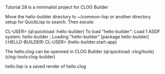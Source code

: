 Tutorial 28 is a minimalist project for CLOG Builder

Move the hello-builder directory to ~/common-lisp or another directory
setup for QuickLisp to search. Then excute:

CL-USER> (ql:quickload :hello-builder)
To load "hello-builder":
  Load 1 ASDF system:
    hello-builder
; Loading "hello-builder"
[package hello-builder]
(:HELLO-BUILDER)
CL-USER> (hello-builder:start-app)

The hello.clog can be openned in CLOG Builder
(ql:quickload :clog/tools)(clog-tools:clog-builder)

hello.lisp is a saved render of hello.clog
